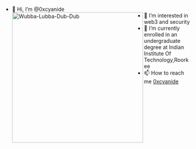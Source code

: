 - 👋 Hi, I’m @0xcyanide                                                                                    <img src="https://static.wikia.nocookie.net/rickandmorty/images/d/d0/Evil_Rick_Close-Up.png/revision/latest?cb=20180414080515" width="350" title="Wubba-Lubba-Dub-Dub" align=left >
- 👀 I’m interested in web3 and security
- 🌱 I’m currently enrolled in an undergraduate degree at Indian Institute Of Technology,Roorkee
- 📫 How to reach me [0xcyanide](https://twitter.com/0xcyanide)

<!---
cy4n1d3-p1x3l/cy4n1d3-p1x3l is a ✨ special ✨ repository because its `README.md` (this file) appears on your GitHub profile.
You can click the Preview link to take a look at your changes.
--->
